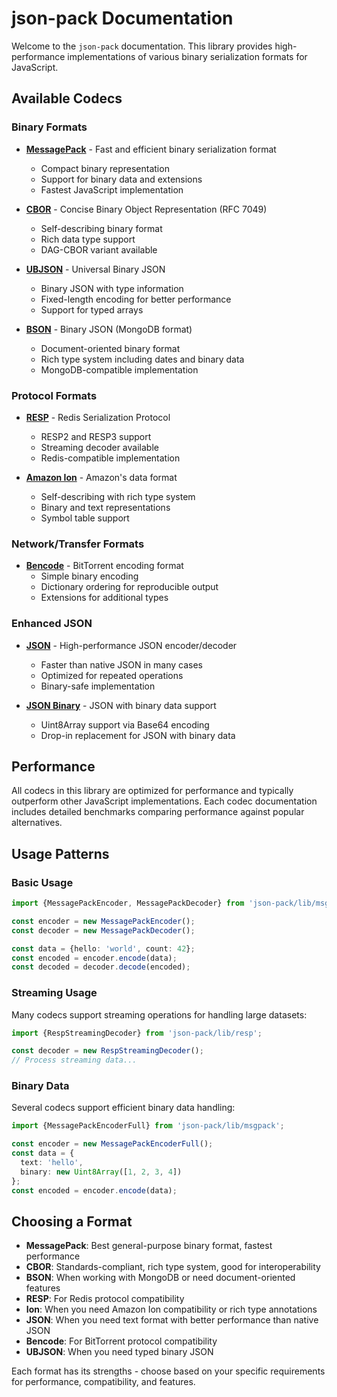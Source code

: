 # json-pack Documentation

Welcome to the `json-pack` documentation. This library provides high-performance implementations of various binary serialization formats for JavaScript.

## Available Codecs

### Binary Formats

- **[MessagePack](./msgpack.md)** - Fast and efficient binary serialization format
  - Compact binary representation
  - Support for binary data and extensions
  - Fastest JavaScript implementation

- **[CBOR](./cbor.md)** - Concise Binary Object Representation (RFC 7049)
  - Self-describing binary format
  - Rich data type support
  - DAG-CBOR variant available

- **[UBJSON](./ubjson.md)** - Universal Binary JSON
  - Binary JSON with type information
  - Fixed-length encoding for better performance
  - Support for typed arrays

- **[BSON](./bson.md)** - Binary JSON (MongoDB format)
  - Document-oriented binary format
  - Rich type system including dates and binary data
  - MongoDB-compatible implementation

### Protocol Formats

- **[RESP](./resp.md)** - Redis Serialization Protocol
  - RESP2 and RESP3 support
  - Streaming decoder available
  - Redis-compatible implementation

- **[Amazon Ion](./ion.md)** - Amazon's data format
  - Self-describing with rich type system
  - Binary and text representations
  - Symbol table support

### Network/Transfer Formats

- **[Bencode](./bencode.md)** - BitTorrent encoding format
  - Simple binary encoding
  - Dictionary ordering for reproducible output
  - Extensions for additional types

### Enhanced JSON

- **[JSON](./json.md)** - High-performance JSON encoder/decoder
  - Faster than native JSON in many cases
  - Optimized for repeated operations
  - Binary-safe implementation

- **[JSON Binary](./json-binary.md)** - JSON with binary data support
  - Uint8Array support via Base64 encoding
  - Drop-in replacement for JSON with binary data

## Performance

All codecs in this library are optimized for performance and typically outperform other JavaScript implementations. Each codec documentation includes detailed benchmarks comparing performance against popular alternatives.

## Usage Patterns

### Basic Usage

```ts
import {MessagePackEncoder, MessagePackDecoder} from 'json-pack/lib/msgpack';

const encoder = new MessagePackEncoder();
const decoder = new MessagePackDecoder();

const data = {hello: 'world', count: 42};
const encoded = encoder.encode(data);
const decoded = decoder.decode(encoded);
```

### Streaming Usage

Many codecs support streaming operations for handling large datasets:

```ts
import {RespStreamingDecoder} from 'json-pack/lib/resp';

const decoder = new RespStreamingDecoder();
// Process streaming data...
```

### Binary Data

Several codecs support efficient binary data handling:

```ts
import {MessagePackEncoderFull} from 'json-pack/lib/msgpack';

const encoder = new MessagePackEncoderFull();
const data = {
  text: 'hello',
  binary: new Uint8Array([1, 2, 3, 4])
};
const encoded = encoder.encode(data);
```

## Choosing a Format

- **MessagePack**: Best general-purpose binary format, fastest performance
- **CBOR**: Standards-compliant, rich type system, good for interoperability  
- **BSON**: When working with MongoDB or need document-oriented features
- **RESP**: For Redis protocol compatibility
- **Ion**: When you need Amazon Ion compatibility or rich type annotations
- **JSON**: When you need text format with better performance than native JSON
- **Bencode**: For BitTorrent protocol compatibility
- **UBJSON**: When you need typed binary JSON

Each format has its strengths - choose based on your specific requirements for performance, compatibility, and features.